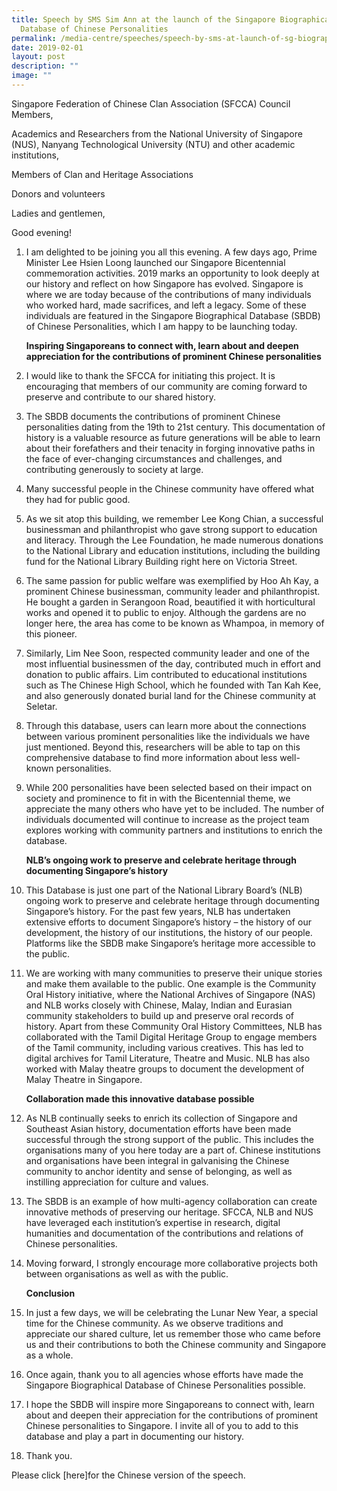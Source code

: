 ```yaml
---
title: Speech by SMS Sim Ann at the launch of the Singapore Biographical
  Database of Chinese Personalities
permalink: /media-centre/speeches/speech-by-sms-at-launch-of-sg-biographical-database-of-chinese-personalities/
date: 2019-02-01
layout: post
description: ""
image: ""
---
```

Singapore Federation of Chinese Clan Association (SFCCA) Council Members,  
  
Academics and Researchers from the National University of Singapore (NUS), Nanyang Technological University (NTU) and other academic institutions,  
  
Members of Clan and Heritage Associations  
  
Donors and volunteers  
  
Ladies and gentlemen,  
  
Good evening!   

1. I am delighted to be joining you all this evening. A few days ago, Prime Minister Lee Hsien Loong launched our Singapore Bicentennial commemoration activities. 2019 marks an opportunity to look deeply at our history and reflect on how Singapore has evolved. Singapore is where we are today because of the contributions of many individuals who worked hard, made sacrifices, and left a legacy. Some of these individuals are featured in the Singapore Biographical Database (SBDB) of Chinese Personalities, which I am happy to be launching today.  
  
    **Inspiring Singaporeans to connect with, learn about and deepen appreciation for the contributions of prominent Chinese personalities**  
  
2. I would like to thank the SFCCA for initiating this project. It is encouraging that members of our community are coming forward to preserve and contribute to our shared history.  
  
3. The SBDB documents the contributions of prominent Chinese personalities dating from the 19th to 21st century. This documentation of history is a valuable resource as future generations will be able to learn about their forefathers and their tenacity in forging innovative paths in the face of ever-changing circumstances and challenges, and contributing generously to society at large.  
  
4. Many successful people in the Chinese community have offered what they had for public good.  
  
5. As we sit atop this building, we remember Lee Kong Chian, a successful businessman and philanthropist who gave strong support to education and literacy. Through the Lee Foundation, he made numerous donations to the National Library and education institutions, including the building fund for the National Library Building right here on Victoria Street.  
  
6. The same passion for public welfare was exemplified by Hoo Ah Kay, a prominent Chinese businessman, community leader and philanthropist. He bought a garden in Serangoon Road, beautified it with horticultural works and opened it to public to enjoy. Although the gardens are no longer here, the area has come to be known as Whampoa, in memory of this pioneer.  
  
7. Similarly, Lim Nee Soon, respected community leader and one of the most influential businessmen of the day, contributed much in effort and donation to public affairs. Lim contributed to educational institutions such as The Chinese High School, which he founded with Tan Kah Kee, and also generously donated burial land for the Chinese community at Seletar.  
  
8. Through this database, users can learn more about the connections between various prominent personalities like the individuals we have just mentioned. Beyond this, researchers will be able to tap on this comprehensive database to find more information about less well-known personalities.  
  
9. While 200 personalities have been selected based on their impact on society and prominence to fit in with the Bicentennial theme, we appreciate the many others who have yet to be included. The number of individuals documented will continue to increase as the project team explores working with community partners and institutions to enrich the database.  
  
     **NLB’s ongoing work to preserve and celebrate heritage through documenting Singapore’s history**  
  
10. This Database is just one part of the National Library Board’s (NLB) ongoing work to preserve and celebrate heritage through documenting Singapore’s history. For the past few years, NLB has undertaken extensive efforts to document Singapore’s history – the history of our development, the history of our institutions, the history of our people. Platforms like the SBDB make Singapore’s heritage more accessible to the public.  
  
11. We are working with many communities to preserve their unique stories and make them available to the public. One example is the Community Oral History initiative, where the National Archives of Singapore (NAS) and NLB works closely with Chinese, Malay, Indian and Eurasian community stakeholders to build up and preserve oral records of history. Apart from these Community Oral History Committees, NLB has collaborated with the Tamil Digital Heritage Group to engage members of the Tamil community, including various creatives. This has led to digital archives for Tamil Literature, Theatre and Music. NLB has also worked with Malay theatre groups to document the development of Malay Theatre in Singapore.   
  
    **Collaboration made this innovative database possible**  
  
12. As NLB continually seeks to enrich its collection of Singapore and Southeast Asian history, documentation efforts have been made successful through the strong support of the public. This includes the organisations many of you here today are a part of. Chinese institutions and organisations have been integral in galvanising the Chinese community to anchor identity and sense of belonging, as well as instilling appreciation for culture and values.  
  
13. The SBDB is an example of how multi-agency collaboration can create innovative methods of preserving our heritage. SFCCA, NLB and NUS have leveraged each institution’s expertise in research, digital humanities and documentation of the contributions and relations of Chinese personalities.
  
14. Moving forward, I strongly encourage more collaborative projects both between organisations as well as with the public.  
  
    **Conclusion**  
  
15. In just a few days, we will be celebrating the Lunar New Year, a special time for the Chinese community. As we observe traditions and appreciate our shared culture, let us remember those who came before us and their contributions to both the Chinese community and Singapore as a whole.  
  
16. Once again, thank you to all agencies whose efforts have made the Singapore Biographical Database of Chinese Personalities possible.  
  
17. I hope the SBDB will inspire more Singaporeans to connect with, learn about and deepen their appreciation for the contributions of prominent Chinese personalities to Singapore. I invite all of you to add to this database and play a part in documenting our history.  
  
18. Thank you.

Please click [here]for the Chinese version of the speech.